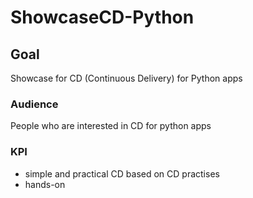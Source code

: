 # ShowcaseCD-Python

## Goal
Showcase for CD (Continuous Delivery) for Python apps
### Audience
People who are interested in CD for python apps
### KPI
- simple and practical CD based on CD practises
- hands-on



